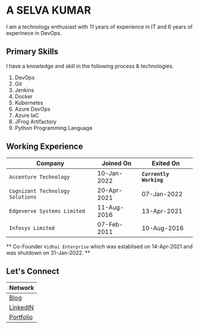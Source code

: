# A SELVA KUMAR

I am a technology enthusiast with 11 years of experience in IT and 6 years of experinece in DevOps. 

## Primary Skills
I have a knowledge and skill in the following process & technologies. 

  1. DevOps
  2. Git
  3. Jenkins
  4. Docker
  5. Kubernetes
  6. Azure DevOps
  7. Azure IaC
  8. JFrog Artifactory
  9. Python Programming Language

## Working Experience 

|Company|Joined On|Exited On|
|-------|---------|---------|
|`Accenture Technology`| 10-Jan-2022 | **`Currently Working`**|
|`Cognizant Technology Solutions`| 20-Apr-2021| 07-Jan-2022|
|`Edgeverve Systems Limited` | 11-Aug-2016| 13-Apr-2021|
|`Infosys Limited`| 07-Feb-2011 | 10-Aug-2016|

** Co-Founder `Vidhai Enterprise` which was establised on 14-Apr-2021 and was shutdown on 31-Jan-2022. **

## Let's Connect

|Network|
|-------|
|[Blog](https://selvakumar-arumugapandian.medium.com/)|
|[LinkedIN](https://www.linkedin.com/in/selva-kumar-arumugapandian/)|
[Portfolio](https://www.selvakumararumugapandian.co.in/)|
